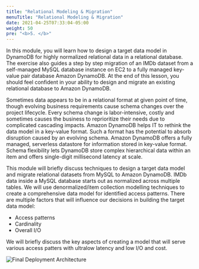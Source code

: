 ```yaml
---
title: "Relational Modeling & Migration"
menuTitle: "Relational Modeling & Migration"
date: 2021-04-25T07:33:04-05:00
weight: 50
pre: "<b>5. </b>"
---
```


In this module, you will learn how to design a target data model in DynamoDB for highly normalized relational data in a relational database.
The exercise also guides a step by step migration of an IMDb dataset from a self-managed MySQL database instance on EC2 to a fully managed key-value pair database Amazon DynamoDB.
At the end of this lesson, you should feel confident in your ability to design and migrate an existing relational database to Amazon DynamoDB.

Sometimes data appears to be in a relational format at given point of time, though evolving business requirements cause schema changes over the project lifecycle.
Every schema change is labor-intensive, costly and sometimes causes the business to reprioritize their needs due to complicated cascading impacts.
Amazon DynamoDB helps IT to rethink the data model in a key-value format. Such a format has the potential to absorb disruption caused by an evolving schema.
Amazon DynamoDB offers a fully managed, serverless datastore for information stored in key-value format.
Schema flexibility lets DynamoDB store complex hierarchical data within an item and offers single-digit millisecond latency at scale.

This module will briefly discuss techniques to design a target data model and migrate relational datasets from MySQL to Amazon DynamoDB. IMDb data inside a MySQL database starts out as normalized across multiple tables.
We will use denormalized/item collection modelling techniques to create a comprehensive data model for identified access patterns.
There are multiple factors that will influence our decisions in building the target data model:
  - Access patterns
  - Cardinality
  - Overall I/O

We will briefly discuss the key aspects of creating a model that will serve various access patters with ultralow latency and low I/O and cost.

![Final Deployment Architecture](/images/denormalization.png)
